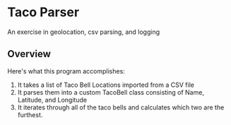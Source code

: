 # Taco Parser

An exercise in geolocation, csv parsing, and logging

## Overview

Here's what this program accomplishes:

1. It takes a list of Taco Bell Locations imported from a CSV file
2. It parses them into a custom TacoBell class consisting of Name, Latitude, and Longitude
3. It iterates through all of the taco bells and calculates which two are the furthest.
